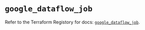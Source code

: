# `google_dataflow_job`

Refer to the Terraform Registory for docs: [`google_dataflow_job`](https://registry.terraform.io/providers/hashicorp/google/5.9.0/docs/resources/dataflow_job).
